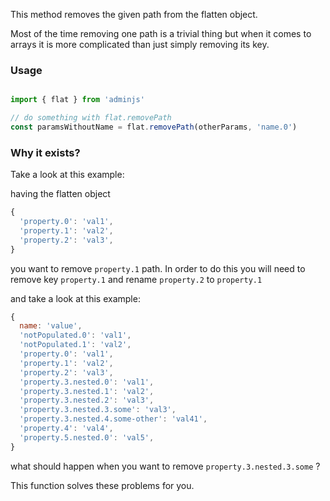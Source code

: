 This method removes the given path from the flatten object.

Most of the time removing one path is a trivial thing but when it comes to arrays it is more
complicated than just simply removing its key.


### Usage

```javascript

import { flat } from 'adminjs'

// do something with flat.removePath
const paramsWithoutName = flat.removePath(otherParams, 'name.0')
```

### Why it exists?

Take a look at this example:

having the flatten object

```javascript
{
  'property.0': 'val1',
  'property.1': 'val2',
  'property.2': 'val3',
}
```

you want to remove `property.1` path. In order to do this you will need to remove key `property.1`
and rename `property.2` to `property.1`

and take a look at this example:

```javascript
{
  name: 'value',
  'notPopulated.0': 'val1',
  'notPopulated.1': 'val2',
  'property.0': 'val1',
  'property.1': 'val2',
  'property.2': 'val3',
  'property.3.nested.0': 'val1',
  'property.3.nested.1': 'val2',
  'property.3.nested.2': 'val3',
  'property.3.nested.3.some': 'val3',
  'property.3.nested.4.some-other': 'val41',
  'property.4': 'val4',
  'property.5.nested.0': 'val5',
}
```

what should happen when you want to remove `property.3.nested.3.some` ?

This function solves these problems for you.
